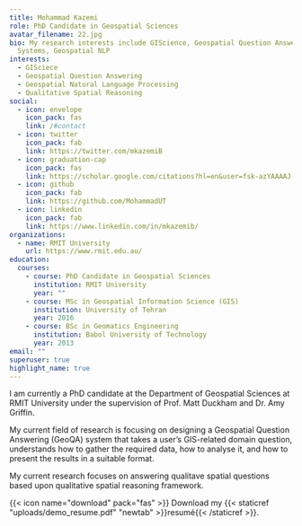 ```yaml
---
title: Mohammad Kazemi
role: PhD Candidate in Geospatial Sciences
avatar_filename: 22.jpg
bio: My research interests include GIScience, Geospatial Question Answering
  Systems, Geospatial NLP
interests:
  - GISciece
  - Geospatial Question Answering
  - Geospatial Natural Language Processing
  - Qualitative Spatial Reasoning
social:
  - icon: envelope
    icon_pack: fas
    link: /#contact
  - icon: twitter
    icon_pack: fab
    link: https://twitter.com/mkazemiB
  - icon: graduation-cap
    icon_pack: fas
    link: https://scholar.google.com/citations?hl=en&user=fsk-azYAAAAJ
  - icon: github
    icon_pack: fab
    link: https://github.com/MohammadUT
  - icon: linkedin
    icon_pack: fab
    link: https://www.linkedin.com/in/mkazemib/
organizations:
  - name: RMIT University
    url: https://www.rmit.edu.au/
education:
  courses:
    - course: PhD Candidate in Geospatial Sciences
      institution: RMIT University
      year: ""
    - course: MSc in Geospatial Information Science (GIS)
      institution: University of Tehran
      year: 2016
    - course: BSc in Geomatics Engineering
      institution: Babol University of Technology
      year: 2013
email: ""
superuser: true
highlight_name: true
---
```

I am currently a PhD candidate at the Department of Geospatial Sciences at RMIT University under the supervision of Prof. Matt Duckham and Dr. Amy Griffin. 

My current field of research is focusing on designing a Geospatial Question Answering (GeoQA) system that takes a user’s GIS-related domain question, understands how to gather the required data, how to analyse it, and how to present the results in a suitable format. 

My current research focuses on answering qualitave spatial questions based upon qualitative spatial reasoning framework.

{{< icon name="download" pack="fas" >}} Download my {{< staticref "uploads/demo_resume.pdf" "newtab" >}}resumé{{< /staticref >}}.